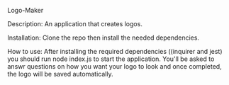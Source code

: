 Logo-Maker

Description:
An application that creates logos.

Installation:
Clone the repo then install the needed dependencies.

How to use:
 After installing the required dependencies ((inquirer and jest) you should run node index.js to start the application. You'll be asked to answr questions on how you want your logo to look and once completed, the logo will be saved automatically. 

